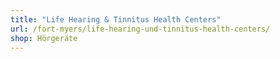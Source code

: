 ```yaml
---
title: "Life Hearing & Tinnitus Health Centers"
url: /fort-myers/life-hearing-und-tinnitus-health-centers/
shop: Hörgeräte
---
```

